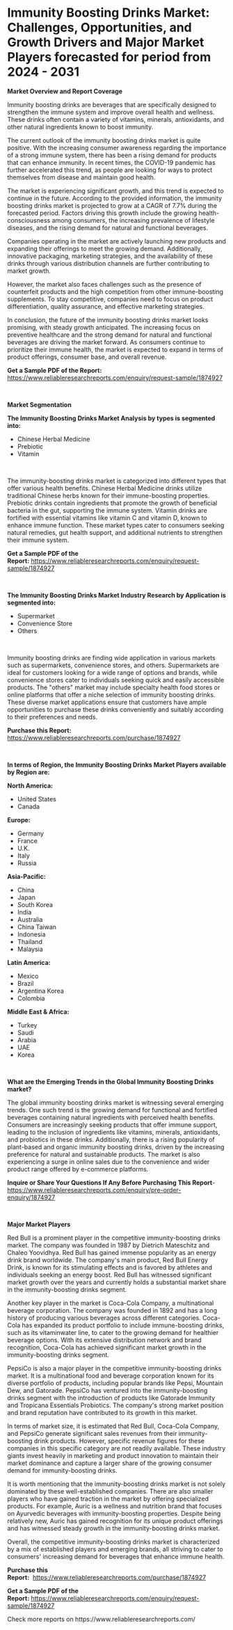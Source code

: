 <p><h1>Immunity Boosting Drinks Market: Challenges, Opportunities, and Growth Drivers and Major Market Players forecasted for period from 2024 - 2031</h1></p><p><strong>Market Overview and Report Coverage</strong></p>
<p><p>Immunity boosting drinks are beverages that are specifically designed to strengthen the immune system and improve overall health and wellness. These drinks often contain a variety of vitamins, minerals, antioxidants, and other natural ingredients known to boost immunity.</p><p>The current outlook of the immunity boosting drinks market is quite positive. With the increasing consumer awareness regarding the importance of a strong immune system, there has been a rising demand for products that can enhance immunity. In recent times, the COVID-19 pandemic has further accelerated this trend, as people are looking for ways to protect themselves from disease and maintain good health.</p><p>The market is experiencing significant growth, and this trend is expected to continue in the future. According to the provided information, the immunity boosting drinks market is projected to grow at a CAGR of 7.7% during the forecasted period. Factors driving this growth include the growing health-consciousness among consumers, the increasing prevalence of lifestyle diseases, and the rising demand for natural and functional beverages.</p><p>Companies operating in the market are actively launching new products and expanding their offerings to meet the growing demand. Additionally, innovative packaging, marketing strategies, and the availability of these drinks through various distribution channels are further contributing to market growth.</p><p>However, the market also faces challenges such as the presence of counterfeit products and the high competition from other immune-boosting supplements. To stay competitive, companies need to focus on product differentiation, quality assurance, and effective marketing strategies.</p><p>In conclusion, the future of the immunity boosting drinks market looks promising, with steady growth anticipated. The increasing focus on preventive healthcare and the strong demand for natural and functional beverages are driving the market forward. As consumers continue to prioritize their immune health, the market is expected to expand in terms of product offerings, consumer base, and overall revenue.</p></p>
<p><strong>Get a Sample PDF of the Report:</strong> <a href="https://www.reliableresearchreports.com/enquiry/request-sample/1874927">https://www.reliableresearchreports.com/enquiry/request-sample/1874927</a></p>
<p>&nbsp;</p>
<p><strong>Market Segmentation</strong></p>
<p><strong>The Immunity Boosting Drinks Market Analysis by types is segmented into:</strong></p>
<p><ul><li>Chinese Herbal Medicine</li><li>Prebiotic</li><li>Vitamin</li></ul></p>
<p>&nbsp;</p>
<p><p>The immunity-boosting drinks market is categorized into different types that offer various health benefits. Chinese Herbal Medicine drinks utilize traditional Chinese herbs known for their immune-boosting properties. Prebiotic drinks contain ingredients that promote the growth of beneficial bacteria in the gut, supporting the immune system. Vitamin drinks are fortified with essential vitamins like vitamin C and vitamin D, known to enhance immune function. These market types cater to consumers seeking natural remedies, gut health support, and additional nutrients to strengthen their immune system.</p></p>
<p><strong>Get a Sample PDF of the Report:</strong>&nbsp;<a href="https://www.reliableresearchreports.com/enquiry/request-sample/1874927">https://www.reliableresearchreports.com/enquiry/request-sample/1874927</a></p>
<p>&nbsp;</p>
<p><strong>The Immunity Boosting Drinks Market Industry Research by Application is segmented into:</strong></p>
<p><ul><li>Supermarket</li><li>Convenience Store</li><li>Others</li></ul></p>
<p>&nbsp;</p>
<p><p>Immunity boosting drinks are finding wide application in various markets such as supermarkets, convenience stores, and others. Supermarkets are ideal for customers looking for a wide range of options and brands, while convenience stores cater to individuals seeking quick and easily accessible products. The "others" market may include specialty health food stores or online platforms that offer a niche selection of immunity boosting drinks. These diverse market applications ensure that customers have ample opportunities to purchase these drinks conveniently and suitably according to their preferences and needs.</p></p>
<p><strong>Purchase this Report:</strong>&nbsp; <a href="https://www.reliableresearchreports.com/purchase/1874927">https://www.reliableresearchreports.com/purchase/1874927</a></p>
<p>&nbsp;</p>
<p><strong>In terms of Region, the Immunity Boosting Drinks Market Players available by Region are:</strong></p>
<p>
    <p> <strong> North America: </strong>
        <ul>
            <li>United States</li>
            <li>Canada</li>
        </ul>
        </p> 
    <p> <strong> Europe: </strong>
        <ul>
            <li>Germany</li>
            <li>France</li>
            <li>U.K.</li>
            <li>Italy</li>
            <li>Russia</li>
        </ul>
        </p> 
    <p> <strong> Asia-Pacific: </strong>
        <ul>
            <li>China</li>
            <li>Japan</li>
            <li>South Korea</li>
            <li>India</li>
            <li>Australia</li>
            <li>China Taiwan</li>
            <li>Indonesia</li>
            <li>Thailand</li>
            <li>Malaysia</li>
        </ul>
        </p> 
    <p> <strong> Latin America: </strong>
        <ul>
            <li>Mexico</li>
            <li>Brazil</li>
            <li>Argentina Korea</li>
            <li>Colombia</li>
        </ul>
        </p> 
    <p> <strong> Middle East & Africa: </strong>
        <ul>
            <li>Turkey</li>
            <li>Saudi</li>
            <li>Arabia</li>
            <li>UAE</li>
            <li>Korea</li>
        </ul>
    </p>
    </p>
<p>&nbsp;</p>
<p><strong>What are the Emerging Trends in the Global Immunity Boosting Drinks market?</strong></p>
<p><p>The global immunity boosting drinks market is witnessing several emerging trends. One such trend is the growing demand for functional and fortified beverages containing natural ingredients with perceived health benefits. Consumers are increasingly seeking products that offer immune support, leading to the inclusion of ingredients like vitamins, minerals, antioxidants, and probiotics in these drinks. Additionally, there is a rising popularity of plant-based and organic immunity boosting drinks, driven by the increasing preference for natural and sustainable products. The market is also experiencing a surge in online sales due to the convenience and wider product range offered by e-commerce platforms.</p></p>
<p><strong>Inquire or Share Your Questions If Any Before Purchasing This Report</strong>- <a href="https://www.reliableresearchreports.com/enquiry/pre-order-enquiry/1874927">https://www.reliableresearchreports.com/enquiry/pre-order-enquiry/1874927</a></p>
<p>&nbsp;</p>
<p><strong>Major Market Players</strong></p>
<p><p>Red Bull is a prominent player in the competitive immunity-boosting drinks market. The company was founded in 1987 by Dietrich Mateschitz and Chaleo Yoovidhya. Red Bull has gained immense popularity as an energy drink brand worldwide. The company's main product, Red Bull Energy Drink, is known for its stimulating effects and is favored by athletes and individuals seeking an energy boost. Red Bull has witnessed significant market growth over the years and currently holds a substantial market share in the immunity-boosting drinks segment.</p><p>Another key player in the market is Coca-Cola Company, a multinational beverage corporation. The company was founded in 1892 and has a long history of producing various beverages across different categories. Coca-Cola has expanded its product portfolio to include immune-boosting drinks, such as its vitaminwater line, to cater to the growing demand for healthier beverage options. With its extensive distribution network and brand recognition, Coca-Cola has achieved significant market growth in the immunity-boosting drinks segment.</p><p>PepsiCo is also a major player in the competitive immunity-boosting drinks market. It is a multinational food and beverage corporation known for its diverse portfolio of products, including popular brands like Pepsi, Mountain Dew, and Gatorade. PepsiCo has ventured into the immunity-boosting drinks segment with the introduction of products like Gatorade Immunity and Tropicana Essentials Probiotics. The company's strong market position and brand reputation have contributed to its growth in this market.</p><p>In terms of market size, it is estimated that Red Bull, Coca-Cola Company, and PepsiCo generate significant sales revenues from their immunity-boosting drink products. However, specific revenue figures for these companies in this specific category are not readily available. These industry giants invest heavily in marketing and product innovation to maintain their market dominance and capture a larger share of the growing consumer demand for immunity-boosting drinks.</p><p>It is worth mentioning that the immunity-boosting drinks market is not solely dominated by these well-established companies. There are also smaller players who have gained traction in the market by offering specialized products. For example, Auric is a wellness and nutrition brand that focuses on Ayurvedic beverages with immunity-boosting properties. Despite being relatively new, Auric has gained recognition for its unique product offerings and has witnessed steady growth in the immunity-boosting drinks market.</p><p>Overall, the competitive immunity-boosting drinks market is characterized by a mix of established players and emerging brands, all striving to cater to consumers' increasing demand for beverages that enhance immune health.</p></p>
<p><strong>Purchase this Report:</strong>&nbsp;&nbsp;<a href="https://www.reliableresearchreports.com/purchase/1874927">https://www.reliableresearchreports.com/purchase/1874927</a></p>
<p></p>
<p><strong>Get a Sample PDF of the Report:</strong>&nbsp;<a href="https://www.reliableresearchreports.com/enquiry/request-sample/1874927">https://www.reliableresearchreports.com/enquiry/request-sample/1874927</a></p>
<p>Check more reports on https://www.reliableresearchreports.com/</p>